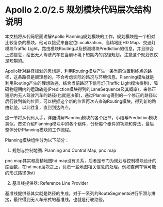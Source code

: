 # Apollo 2.0/2.5 规划模块代码层次结构说明

本文档将从代码层面讲解Apollo Planning规划模块的工作，规划模块是一个相对比较复杂的模块，他可以接受来自定位Localization、高精地图HD Map、交通灯模块Traffic Light，路由模块Routing以及预测模块Prediction的信息，并且综合上述信息，给出无人驾驶汽车在当前环境下短期内的路径规划。注意这个规划仅仅是短期的。

Apollo针对路径规划的思想是，利用Routing模块产生一条当前位置到终点的路径，这条路径是很理想的，不会考虑实际的路况与环境信息。Planning模块就是利用Routing产生的理想轨迹，结合当前路况下信号灯(Traffic Light模块得到)，障碍物短期内的运动轨迹(Prediction模块得到的LaneSequence及其概率)，来修正短期内无人驾驶汽车的路径(也就是决策)，通过Planning得到的一个修正的路径以后行驶到新的位置，可以根据这个新的位置再次去查询Routing模块，得到新的路由轨迹，以此往复，直到到达终点。

这一节将从代码入手，详细讲解Planning模块的各个细节，小结与Prediction模块类似，首先介绍Planning模块中的各个组件，分析每个组件的功能和算法，最后整体分析Planning模块的工作流程。

Planning模块组件分为以下部分：

1. 规划与控制地图: Planning and Control Map, pnc map

pnc map其实和高精地图hd map没有关系，后者是专门为规划与控制模块设计的库函数，在hd map层次之上，负责一些地图相关信息的处理。例如查询车辆可能的形式路径(list<RouteSegments>)

2. 基准线提供器: Reference Line Provider

基准线提供器其实就是路径的生成，对于一系列的RouteSegments进行平滑与拼接，最终得到无人车形式的基准线，也就是行驶路径。